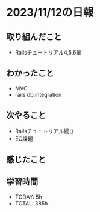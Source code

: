 # 2023/11/12の日報


## 取り組んだこと
- Railsチュートリアル4,5,6章

## わかったこと
- MVC
- rails db:integration
## 次やること
- Railsチュートリアル続き
- EC課題


## 感じたこと

## 学習時間
- TODAY: 5h
- TOTAL: 385h 
